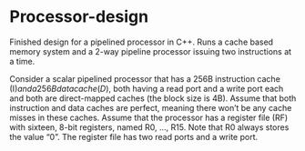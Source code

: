 # Processor-design
Finished design for a pipelined processor in C++. Runs a cache based memory system 
and a 2-way pipeline processor issuing two instructions at a time.

Consider a scalar pipelined processor that has a 256B instruction cache (I$) and a 256B data cache (D$),
both having a read port and a write port each and both are direct-mapped caches (the block size is 4B).
Assume that both instruction and data caches are perfect, meaning there won’t be any cache misses in
these caches. Assume that the processor has a register file (RF) with sixteen, 8-bit registers, named R0,
..., R15. Note that R0 always stores the value “0”. The register file has two read ports and a write port.
